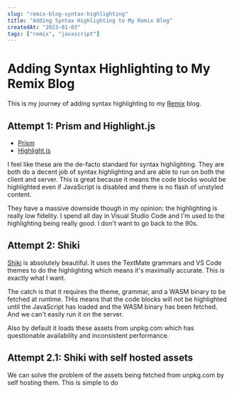```yaml
---
slug: "remix-blog-syntax-highlighting"
title: "Adding Syntax Highlighting to My Remix Blog"
createdAt: "2023-01-03"
tags: ["remix", "javascript"]
---
```


# Adding Syntax Highlighting to My Remix Blog

This is my journey of adding syntax highlighting to my [Remix](https://remix.run) blog.

## Attempt 1: Prism and Highlight.js

- [Prism](https://prismjs.com/)
- [Highlight.js](https://highlightjs.org/)

I feel like these are the de-facto standard for syntax highlighting. They are both do a decent job of syntax highlighting and are able to run on both the client and server. This is great because it means the code blocks would be highlighted even if JavaScript is disabled and there is no flash of unstyled content.

They have a massive downside though in my opinion: the highlighting is really low fidelity. I spend all day in Visual Studio Code and I'm used to the highlighting being really good. I don't want to go back to the 90s.

## Attempt 2: Shiki

[Shiki](https://shiki.matsu.io/) is absolutely beautiful. It uses the TextMate grammars and VS Code themes to do the highlighting which means it's maximally accurate. This is exactly what I want.

The catch is that it requires the theme, grammar, and a WASM binary to be fetched at runtime. THis means that the code blocks will not be highlighted until the JavaScript has loaded and the WASM binary has been fetched. And we can't easily run it on the server.

Also by default it loads these assets from unpkg.com which has questionable availability and inconsistent performance.

## Attempt 2.1: Shiki with self hosted assets

We can solve the problem of the assets being fetched from unpkg.com by self hosting them. This is simple to do
